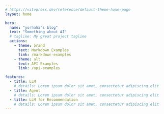 ```yaml
---
# https://vitepress.dev/reference/default-theme-home-page
layout: home

hero:
  name: "yorhaha's blog"
  text: "Something about AI"
  # tagline: My great project tagline
  actions:
    - theme: brand
      text: Markdown Examples
      link: /markdown-examples
    - theme: alt
      text: API Examples
      link: /api-examples

features:
  - title: LLM
    # details: Lorem ipsum dolor sit amet, consectetur adipiscing elit
  - title: Agent
    # details: Lorem ipsum dolor sit amet, consectetur adipiscing elit
  - title: LLM for Recommendation
    # details: Lorem ipsum dolor sit amet, consectetur adipiscing elit
---
```


